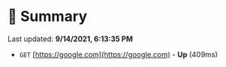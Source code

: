 # 📖 Summary
Last updated: **9/14/2021, 6:13:35 PM**

- `GET` [https://google.com](https://google.com) - **Up** (409ms)
